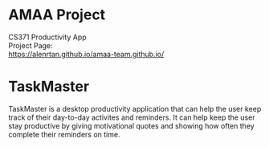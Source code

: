 # AMAA Project
 CS371 Productivity App 
 <br> Project Page: <br>
 https://alenrtan.github.io/amaa-team.github.io/ <br>


# TaskMaster
TaskMaster is a desktop productivity application that can help the user keep track of their day-to-day activites and reminders. 
It can help keep the user stay productive by giving motivational quotes and showing how often they complete their reminders on time.
